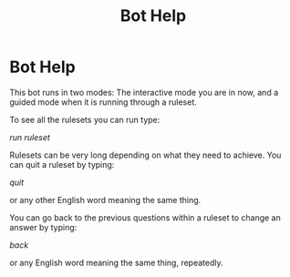﻿---
title: Bot Help
description: The Bot run modes.
output:
  html_document:
    toc: true
    toc_float: true
---
Bot Help
======

This bot runs in two modes: The interactive mode you are in now, and a guided mode when it is running through a ruleset.

To see all the rulesets you can run type:

_run ruleset_

Rulesets can be very long depending on what they need to achieve.
You can quit a ruleset by typing:

_quit_ 

or any other English word meaning the same thing.

You can go back to the previous questions within a ruleset to change an answer by typing:

_back_

or any English word meaning the same thing, repeatedly.

